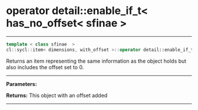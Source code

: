 # operator detail::enable_if_t< has_no_offset< sfinae >

---

```cpp
template < class sfinae  >
cl::sycl::item< dimensions, with_offset >::operator detail::enable_if_t< has_no_offset< sfinae >()
```


Returns an item representing the same information as the object holds but also includes the offset set to 0. 


---
**Parameters:**

**Returns:** This object with an offset added 

---
